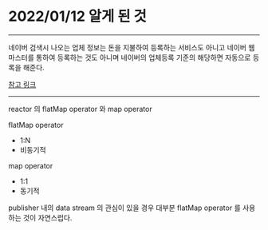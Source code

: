 # 2022/01/12 알게 된 것

---

네이버 검색시 나오는 업체 정보는 돈을 지불하여 등록하는 서비스도 아니고 네이버 웹마스터를 통하여 등록하는 것도 아니며
네이버의 업체등록 기준의 해당하면 자동으로 등록을 해준다.

[참고 링크](https://help.naver.com/support/contents/contents.help?serviceNo=19637&categoryNo=18149)


---

reactor 의 flatMap operator 와 map operator

flatMap operator

* 1:N
* 비동기적


map operator

* 1:1
* 동기적


publisher 내의 data stream 의 관심이 있을 경우 대부분 flatMap operator 를 사용하는 것이 자연스럽다.